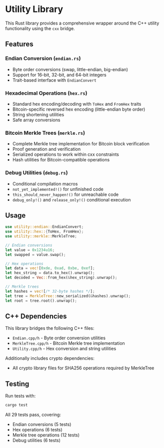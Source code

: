 # Utility Library

This Rust library provides a comprehensive wrapper around the C++ utility functionality using the `cxx` bridge.

## Features

### Endian Conversion (`endian.rs`)
- Byte order conversions (swap, little-endian, big-endian)
- Support for 16-bit, 32-bit, and 64-bit integers
- Trait-based interface with `EndianConvert`

### Hexadecimal Operations (`hex.rs`)
- Standard hex encoding/decoding with `ToHex` and `FromHex` traits
- Bitcoin-specific reversed hex encoding (little-endian byte order)
- String shortening utilities
- Safe array conversions

### Bitcoin Merkle Trees (`merkle.rs`)
- Complete Merkle tree implementation for Bitcoin block verification
- Proof generation and verification
- Serialized operations to work within cxx constraints
- Hash utilities for Bitcoin-compatible operations

### Debug Utilities (`debug.rs`)
- Conditional compilation macros
- `not_yet_implemented!()` for unfinished code
- `this_should_never_happen!()` for unreachable code
- `debug_only!()` and `release_only!()` conditional execution

## Usage

```rust
use utility::endian::EndianConvert;
use utility::hex::{ToHex, FromHex};
use utility::merkle::MerkleTree;

// Endian conversions
let value = 0x1234u16;
let swapped = value.swap();

// Hex operations
let data = vec![0xde, 0xad, 0xbe, 0xef];
let hex_string = data.to_hex().unwrap();
let decoded = Vec::from_hex(&hex_string).unwrap();

// Merkle trees
let hashes = vec![/* 32-byte hashes */];
let tree = MerkleTree::new_serialized(&hashes).unwrap();
let root = tree.root().unwrap();
```

## C++ Dependencies

This library bridges the following C++ files:
- `Endian.cpp/h` - Byte order conversion utilities
- `MerkleTree.cpp/h` - Bitcoin Merkle tree implementation  
- `Utility.cpp/h` - Hex conversion and string utilities

Additionally includes crypto dependencies:
- All crypto library files for SHA256 operations required by MerkleTree

## Testing

Run tests with:
```bash
cargo test
```

All 29 tests pass, covering:
- Endian conversions (5 tests)
- Hex operations (6 tests) 
- Merkle tree operations (12 tests)
- Debug utilities (6 tests)
